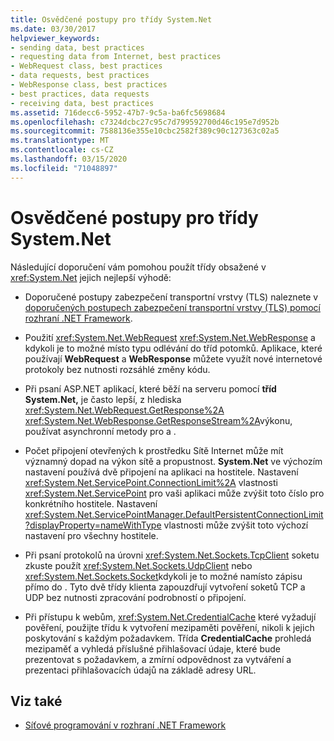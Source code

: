 ```yaml
---
title: Osvědčené postupy pro třídy System.Net
ms.date: 03/30/2017
helpviewer_keywords:
- sending data, best practices
- requesting data from Internet, best practices
- WebRequest class, best practices
- data requests, best practices
- WebResponse class, best practices
- best practices, data requests
- receiving data, best practices
ms.assetid: 716decc6-5952-47b7-9c5a-ba6fc5698684
ms.openlocfilehash: c7324dcbc27c95c7d799592700d46c195e7d952b
ms.sourcegitcommit: 7588136e355e10cbc2582f389c90c127363c02a5
ms.translationtype: MT
ms.contentlocale: cs-CZ
ms.lasthandoff: 03/15/2020
ms.locfileid: "71048897"
---
```

# <a name="best-practices-for-systemnet-classes"></a>Osvědčené postupy pro třídy System.Net
Následující doporučení vám pomohou použít třídy obsažené v <xref:System.Net> jejich nejlepší výhodě:  
  
- Doporučené postupy zabezpečení transportní vrstvy (TLS) naleznete v [doporučených postupech zabezpečení transportní vrstvy (TLS) pomocí rozhraní .NET Framework](tls.md).

- Použití <xref:System.Net.WebRequest> <xref:System.Net.WebResponse> a kdykoli je to možné místo typu odlévání do tříd potomků. Aplikace, které používají **WebRequest** a **WebResponse** můžete využít nové internetové protokoly bez nutnosti rozsáhlé změny kódu.  
  
- Při psaní ASP.NET aplikací, které běží na serveru pomocí **tříd System.Net,** je často lepší, z hlediska <xref:System.Net.WebRequest.GetResponse%2A> <xref:System.Net.WebResponse.GetResponseStream%2A>výkonu, používat asynchronní metody pro a .  
  
- Počet připojení otevřených k prostředku Sítě Internet může mít významný dopad na výkon sítě a propustnost. **System.Net** ve výchozím nastavení používá dvě připojení na aplikaci na hostitele. Nastavení <xref:System.Net.ServicePoint.ConnectionLimit%2A> vlastnosti <xref:System.Net.ServicePoint> pro vaši aplikaci může zvýšit toto číslo pro konkrétního hostitele. Nastavení <xref:System.Net.ServicePointManager.DefaultPersistentConnectionLimit?displayProperty=nameWithType> vlastnosti může zvýšit toto výchozí nastavení pro všechny hostitele.  
  
- Při psaní protokolů na úrovni <xref:System.Net.Sockets.TcpClient> soketu zkuste použít <xref:System.Net.Sockets.UdpClient> nebo <xref:System.Net.Sockets.Socket>kdykoli je to možné namísto zápisu přímo do . Tyto dvě třídy klienta zapouzdřují vytvoření soketů TCP a UDP bez nutnosti zpracování podrobností o připojení.  
  
- Při přístupu k webům, <xref:System.Net.CredentialCache> které vyžadují pověření, použijte třídu k vytvoření mezipaměti pověření, nikoli k jejich poskytování s každým požadavkem. Třída **CredentialCache** prohledá mezipaměť a vyhledá příslušné přihlašovací údaje, které bude prezentovat s požadavkem, a zmírní odpovědnost za vytváření a prezentaci přihlašovacích údajů na základě adresy URL.  
  
## <a name="see-also"></a>Viz také

- [Síťové programování v rozhraní .NET Framework](index.md)
